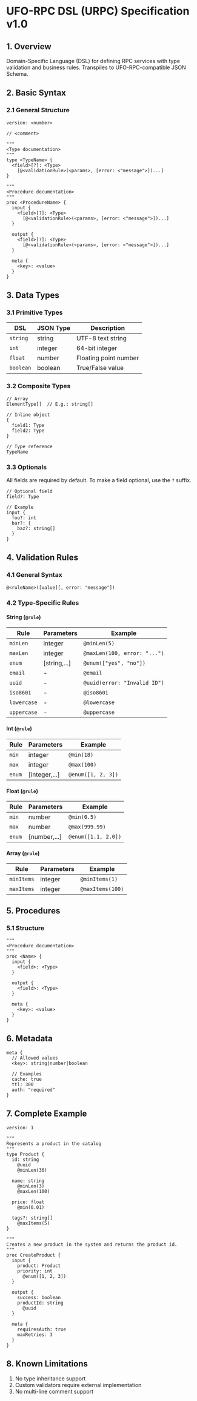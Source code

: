 # UFO-RPC DSL (URPC) Specification v1.0

## 1. Overview

Domain-Specific Language (DSL) for defining RPC services with type validation
and business rules. Transpiles to UFO-RPC-compatible JSON Schema.

## 2. Basic Syntax

### 2.1 General Structure

```urpc
version: <number>

// <comment>

"""
<Type documentation>
"""
type <TypeName> {
  <field>[?]: <Type>
    [@<validationRule>(<params>, [error: <"message">])...]
}

"""
<Procedure documentation>
"""
proc <ProcedureName> {
  input {
    <field>[?]: <Type>
      [@<validationRule>(<params>, [error: <"message">])...]
  }
  
  output {
    <field>[?]: <Type>
      [@<validationRule>(<params>, [error: <"message">])...]
  }
  
  meta {
    <key>: <value>
  }
}
```

## 3. Data Types

### 3.1 Primitive Types

| DSL       | JSON Type | Description           |
| --------- | --------- | --------------------- |
| `string`  | string    | UTF-8 text string     |
| `int`     | integer   | 64-bit integer        |
| `float`   | number    | Floating point number |
| `boolean` | boolean   | True/False value      |

### 3.2 Composite Types

```urpc
// Array
ElementType[]  // E.g.: string[] 

// Inline object
{
  field1: Type
  field2: Type
}

// Type reference
TypeName
```

### 3.3 Optionals

All fields are required by default. To make a field optional, use the `?`
suffix.

```urpc
// Optional field
field?: Type

// Example
input {
  foo?: int
  bar?: {
    baz?: string[]
  }
}
```

## 4. Validation Rules

### 4.1 General Syntax

```urpc
@<ruleName>([value][, error: "message"])
```

### 4.2 Type-Specific Rules

#### String (`@rule`)

| Rule        | Parameters   | Example                      |
| ----------- | ------------ | ---------------------------- |
| `minLen`    | integer      | `@minLen(5)`                 |
| `maxLen`    | integer      | `@maxLen(100, error: "...")` |
| `enum`      | [string,...] | `@enum(["yes", "no"])`       |
| `email`     | -            | `@email`                     |
| `uuid`      | -            | `@uuid(error: "Invalid ID")` |
| `iso8601`   | -            | `@iso8601`                   |
| `lowercase` | -            | `@lowercase`                 |
| `uppercase` | -            | `@uppercase`                 |

#### Int (`@rule`)

| Rule   | Parameters    | Example            |
| ------ | ------------- | ------------------ |
| `min`  | integer       | `@min(18)`         |
| `max`  | integer       | `@max(100)`        |
| `enum` | [integer,...] | `@enum([1, 2, 3])` |

#### Float (`@rule`)

| Rule   | Parameters   | Example             |
| ------ | ------------ | ------------------- |
| `min`  | number       | `@min(0.5)`         |
| `max`  | number       | `@max(999.99)`      |
| `enum` | [number,...] | `@enum([1.1, 2.0])` |

#### Array (`@rule`)

| Rule       | Parameters | Example          |
| ---------- | ---------- | ---------------- |
| `minItems` | integer    | `@minItems(1)`   |
| `maxItems` | integer    | `@maxItems(100)` |

## 5. Procedures

### 5.1 Structure

```urpc
"""
<Procedure documentation>
"""
proc <Name> {
  input {
    <field>: <Type>
  }
  
  output {
    <field>: <Type>
  }

  meta {
    <key>: <value>
  }
}
```

## 6. Metadata

```urpc
meta {
  // Allowed values
  <key>: string|number|boolean
  
  // Examples
  cache: true
  ttl: 300
  auth: "required"
}
```

## 7. Complete Example

```urpc
version: 1

"""
Represents a product in the catalog
"""
type Product {
  id: string
    @uuid
    @minLen(36)
  
  name: string
    @minLen(3)
    @maxLen(100)
  
  price: float
    @min(0.01)
  
  tags?: string[]
    @maxItems(5)
}

"""
Creates a new product in the system and returns the product id.
"""
proc CreateProduct {
  input {
    product: Product
    priority: int
      @enum([1, 2, 3])
  }
  
  output {
    success: boolean
    productId: string
      @uuid
  }
  
  meta {
    requiresAuth: true
    maxRetries: 3
  }
}
```

## 8. Known Limitations

1. No type inheritance support
2. Custom validators require external implementation
3. No multi-line comment support
